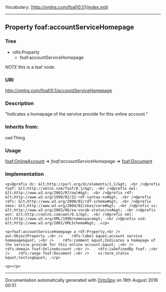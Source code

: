 Vocabulary: [http://xmlns.com/foaf/0.1/](index.md) 



---	
	




    


## Property foaf:accountServiceHomepage


### Tree

* rdfs:Property
    * foaf:accountServiceHomepage





*NOTE* this is a leaf node.


### URI
http://xmlns.com/foaf/0.1/accountServiceHomepage

### Description
&quot;Indicates a homepage of the service provide for this online account.&quot;


### Inherits from:
owl:Thing



### Usage


[foaf:OnlineAccount](class-9-foafonlineaccount.md) 
=&gt;&nbsp;_foaf:accountServiceHomepage_&nbsp;=&gt;&nbsp;[foaf:Document](class-5-foafdocument.md)

### Implementation
```
<p>@prefix dc: &lt;http://purl.org/dc/elements/1.1/&gt; .<br />@prefix foaf: &lt;http://xmlns.com/foaf/0.1/&gt; .<br />@prefix owl: &lt;http://www.w3.org/2002/07/owl#&gt; .<br />@prefix rdf: &lt;http://www.w3.org/1999/02/22-rdf-syntax-ns#&gt; .<br />@prefix rdfs: &lt;http://www.w3.org/2000/01/rdf-schema#&gt; .<br />@prefix skos: &lt;http://www.w3.org/2004/02/skos/core#&gt; .<br />@prefix vs: &lt;http://www.w3.org/2003/06/sw-vocab-status/ns#&gt; .<br />@prefix wot: &lt;http://xmlns.com/wot/0.1/&gt; .<br />@prefix xml: &lt;http://www.w3.org/XML/1998/namespace&gt; .<br />@prefix xsd: &lt;http://www.w3.org/2001/XMLSchema#&gt; .</p>

<p>foaf:accountServiceHomepage a rdf:Property,<br />        owl:ObjectProperty ;<br />    rdfs:label &quot;account service homepage&quot; ;<br />    rdfs:comment &quot;Indicates a homepage of the service provide for this online account.&quot; ;<br />    rdfs:domain foaf:OnlineAccount ;<br />    rdfs:isDefinedBy foaf: ;<br />    rdfs:range foaf:Document ;<br />    vs:term_status &quot;testing&quot; .</p>

<p></p>
```










---

Documentation automatically generated with [OntoSpy](http://ontospy.readthedocs.org/ "Open") on 18th August 2016 00:51